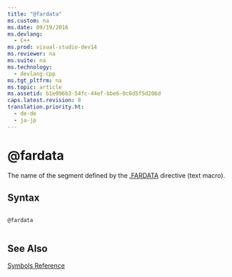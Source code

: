 ```yaml
---
title: "@fardata"
ms.custom: na
ms.date: 09/19/2016
ms.devlang: 
  - C++
ms.prod: visual-studio-dev14
ms.reviewer: na
ms.suite: na
ms.technology: 
  - devlang-cpp
ms.tgt_pltfrm: na
ms.topic: article
ms.assetid: b1e096b3-54fc-44ef-bbe6-0c6d5f5d206d
caps.latest.revision: 8
translation.priority.ht: 
  - de-de
  - ja-jp
---
```

# @fardata
The name of the segment defined by the [.FARDATA](../vs140/.FARDATA.md) directive (text macro).  
  
## Syntax  
  
```  
  
@fardata  
  
```  
  
## See Also  
 [Symbols Reference](../vs140/Symbols-Reference.md)